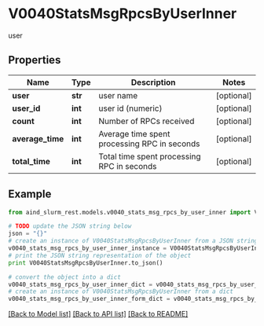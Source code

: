 # V0040StatsMsgRpcsByUserInner

user

## Properties

Name | Type | Description | Notes
------------ | ------------- | ------------- | -------------
**user** | **str** | user name | [optional] 
**user_id** | **int** | user id (numeric) | [optional] 
**count** | **int** | Number of RPCs received | [optional] 
**average_time** | **int** | Average time spent processing RPC in seconds | [optional] 
**total_time** | **int** | Total time spent processing RPC in seconds | [optional] 

## Example

```python
from aind_slurm_rest.models.v0040_stats_msg_rpcs_by_user_inner import V0040StatsMsgRpcsByUserInner

# TODO update the JSON string below
json = "{}"
# create an instance of V0040StatsMsgRpcsByUserInner from a JSON string
v0040_stats_msg_rpcs_by_user_inner_instance = V0040StatsMsgRpcsByUserInner.from_json(json)
# print the JSON string representation of the object
print V0040StatsMsgRpcsByUserInner.to_json()

# convert the object into a dict
v0040_stats_msg_rpcs_by_user_inner_dict = v0040_stats_msg_rpcs_by_user_inner_instance.to_dict()
# create an instance of V0040StatsMsgRpcsByUserInner from a dict
v0040_stats_msg_rpcs_by_user_inner_form_dict = v0040_stats_msg_rpcs_by_user_inner.from_dict(v0040_stats_msg_rpcs_by_user_inner_dict)
```
[[Back to Model list]](../README.md#documentation-for-models) [[Back to API list]](../README.md#documentation-for-api-endpoints) [[Back to README]](../README.md)



